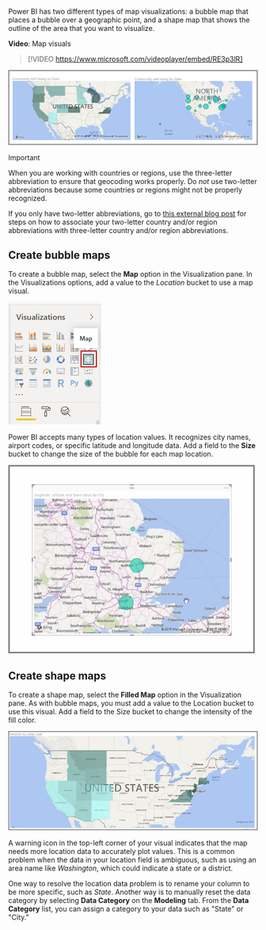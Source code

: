 Power BI has two different types of map visualizations: a bubble map that places a bubble over a geographic point, and a shape map that shows the outline of the area that you want to visualize.

**Video**: Map visuals
> [!VIDEO https://www.microsoft.com/videoplayer/embed/RE3p3lR]

![Image of outline and bubble map visualizations.](../media/3-5-1.png)

> [!IMPORTANT]
> When you are working with countries or regions, use the three-letter abbreviation to ensure that geocoding works properly. Do *not* use two-letter abbreviations because some countries or regions might not be properly recognized.

If you only have two-letter abbreviations, go to [this external blog post](https://blog.ailon.org/how-to-display-2-letter-country-data-on-a-power-bi-map-85fc738497d6#.yudauacxp) for steps on how to associate your two-letter country and/or region abbreviations with three-letter country and/or region abbreviations.

## Create bubble maps
To create a bubble map, select the **Map** option in the Visualization pane. In the Visualizations options, add a value to the *Location* bucket to use a map visual.

![Image of the Map button on the Visualizations pane.](../media/05-power-bi-desktop-map.png)

Power BI accepts many types of location values. It recognizes city names, airport codes, or specific latitude and longitude data. Add a field to the **Size** bucket to change the size of the bubble for each map location.

![Image of resized bubbles on map visual.](../media/3-5-3.png)

## Create shape maps
To create a shape map, select the **Filled Map** option in the Visualization pane. As with bubble maps, you must add a value to the Location bucket to use this visual. Add a field to the Size bucket to change the intensity of the fill color.

![Image of map with different shaded state fills.](../media/3-5-4.png)

A warning icon in the top-left corner of your visual indicates that the map needs more location data to accurately plot values. This is a common problem when the data in your location field is ambiguous, such as using an area name like *Washington*, which could indicate a state or a district. 

One way to resolve the location data problem is to rename your column to be more specific, such as *State*. Another way is to manually reset the data category by selecting **Data Category** on the **Modeling** tab. From the **Data Category** list, you can assign a category to your data such as "State" or "City."
